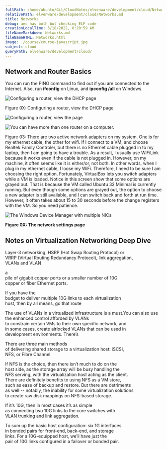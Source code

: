 ```yaml
---
fullPath: /home/ubuntu/Git/CloudNotes/elvenware/development/cloud/Networks.md
relativePath: elvenware/development/cloud/Networks.md
title: Networks
debug: aec has both but checking ELF code
creationLocalTime: 3/18/2022, 8:20:59 AM
fileNameMarkdown: Networks.md
fileNameHTML: Networks.html
image: ./course/course-javascript.jpg
subject: cloud
queryPath: elvenware/development/cloud/
---
```


<!-- toc -->
<!-- tocstop -->

Network and Router Basics
-------------------------

You can run the PING command to find out if you are connected to the
Internet. Also, run **ifconfig** on Linux, and **ipconfig /all** on
Windows.

 ![Configuring a router, view the DHCP page](images/NetRouter01.png)

Figure 0X: Configuring a router, view the DHCP page

![Configuring a router, view the page](images/NetRouter02.png)

![You can have more than one router on a
computer.](images/NetRouter03.png)

Figure 03: There are two active network adapters on my system. One is
for my ethernet cable, the other for wifi. If I connect to a VM, and
choose Realtek Family Controler, but there is no Ethernet cable plugged
in to my laptop, then I am going to have a trouble. As a result, I
usually use WiFiLink because it works even if the cable is not plugged
in. However, on my machine, it often seems like it is either/or, not
both. In other words, when I plug in my ethernet cable, I loose my WiFi.
Therefore, I need to be sure I am choosing the right option.
Fortunately, VirtualBox lets you switch adapters while a VM is loaded.
Notice in this screen show that some options are grayed out. That is
because the VM called Ubuntu 32 Minimal is currently running. But even
though some options are grayed out, the option to choose a new adapter
is still available, and I can switch back and forth at run time.
However, it often takes about 15 to 30 seconds before the change
registers with the VM. So you need patience.

![The Windows Device Manager with multiple NICs](images/NetRouter04.png)

**Figure 0X: The network settings page**

Notes on Virtualization Networking Deep Dive
--------------------------------------------

Layer-3 networking, HSRP (Hot Swap Routing Protocol) or\
VRRP (Virtual Routing Redundancy Protocol), link aggregation,\
VLANs and VLAN

a\
pile of gigabit copper ports or a smaller number of 10G\
copper or fiber Ethernet ports.

If you have the\
budget to deliver multiple 10G links to each virtualization\
host, then by all means, go that route

The use of VLANs in a virtualized infrastructure is a must.You can also
use the enhanced control afforded by VLANs\
to constrain certain VMs to their own specific network, and\
in some cases, create airlocked VLANs that can be used in\
development environments. There’s

There are three main methods\
of delivering shared storage to a virtualization host: iSCSI,\
NFS, or Fibre Channel.

If NFS is the choice, then there isn’t much to do on the\
host side, as the storage array will be busy handling the\
NFS serving, with the virtualization host acting as the client.\
There are definitely benefits to using NFS as a VM store,\
such as ease of backup and restore. But there are detriments\
as well -- notably, the inability for some virtualization solutions\
to create raw disk mappings on NFS-based storage.

If it’s 10G, then in most cases it’s as simple\
as connecting two 10G links to the core switches with\
VLAN trunking and link aggregation.

To sum up the basic host configuration: six 1G interfaces\
in bonded pairs for front-end, back-end, and storage\
links. For a 10G-equipped host, we’ll have just the\
pair of 10G links configured in a failover or bonded pair.
